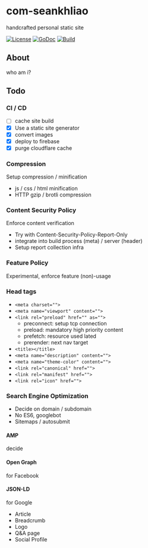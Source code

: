 # com-seankhliao

handcrafted personal static site

[![License](https://img.shields.io/github/license/seankhliao/com-seankhliao.svg?style=for-the-badge&maxAge=31536000)](LICENSE)
[![GoDoc](https://img.shields.io/badge/godoc-reference-5272B4.svg?style=for-the-badge&maxAge=31536000)](https://godoc.org/github.com/seankhliao/com-seankhliao)
[![Build](https://badger.seankhliao.com/i/github_seankhliao_com-seankhliao)](https://badger.seankhliao.com/l/github_seankhliao_com-seankhliao)

## About

who am i?

## Todo

### CI / CD

- [ ] cache site build
- [x] Use a static site generator
- [x] convert images
- [x] deploy to firebase
- [x] purge cloudflare cache

### Compression

Setup compression / minification

- js / css / html minification
- HTTP gzip / brotli compression

### Content Security Policy

Enforce content verification

- Try with Content-Security-Policy-Report-Only
- integrate into build process (meta) / server (header)
- Setup report collection infra

### Feature Policy

Experimental, enforce feature (non)-usage

### Head tags

- `<meta charset="">`
- `<meta name="viewport" content="">`
- `<link rel="preload" href="" as="">`
  - preconnect: setup tcp connection
  - preload: mandatory high priority content
  - prefetch: resource used lated
  - prerender: next nav target
- `<title></title>`
- `<meta name="description" content="">`
- `<meta name="theme-color" content="">`
- `<link rel="canonical" href="">`
- `<link rel="manifest" href="">`
- `<link rel="icon" href="">`

### Search Engine Optimization

- Decide on domain / subdomain
- No ES6, googlebot
- Sitemaps / autosubmit

#### AMP

decide

#### Open Graph

for Facebook

#### JSON-LD

for Google

- Article
- Breadcrumb
- Logo
- Q&A page
- Social Profile
